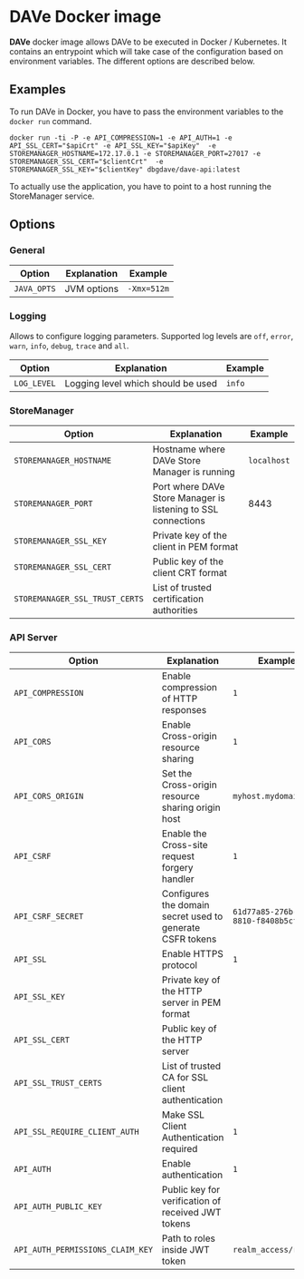 # DAVe Docker image

**DAVe** docker image allows DAVe to be executed in Docker / Kubernetes. It contains an entrypoint which will take case of the configuration based on environment variables. The different options are described below.

## Examples

To run DAVe in Docker, you have to pass the environment variables to the `docker run` command.

`docker run -ti -P -e API_COMPRESSION=1 -e API_AUTH=1 -e API_SSL_CERT="$apiCrt" -e API_SSL_KEY="$apiKey" 
-e STOREMANAGER_HOSTNAME=172.17.0.1 -e STOREMANAGER_PORT=27017 -e STOREMANAGER_SSL_CERT="$clientCrt" 
-e STOREMANAGER_SSL_KEY="$clientKey" dbgdave/dave-api:latest`

To actually use the application, you have to point to a host running the StoreManager service.

## Options

### General

| Option | Explanation | Example |
|--------|-------------|---------|
| `JAVA_OPTS` | JVM options | `-Xmx=512m` |


### Logging

Allows to configure logging parameters. Supported log levels are `off`, `error`, `warn`, `info`, `debug`, `trace` and `all`.

| Option | Explanation | Example |
|--------|-------------|---------|
| `LOG_LEVEL` | Logging level which should be used | `info` |


### StoreManager

| Option | Explanation | Example |
|--------|-------------|---------|
| `STOREMANAGER_HOSTNAME` | Hostname where DAVe Store Manager is running | `localhost` |
| `STOREMANAGER_PORT` | Port where DAVe Store Manager is listening to SSL connections | 8443 |
| `STOREMANAGER_SSL_KEY` | Private key of the client in PEM format | |
| `STOREMANAGER_SSL_CERT` | Public key of the client CRT format | |
| `STOREMANAGER_SSL_TRUST_CERTS` | List of trusted certification authorities | |


### API Server

| Option | Explanation | Example |
|--------|-------------|---------|
| `API_COMPRESSION` | Enable compression of HTTP responses | `1` |
| `API_CORS` | Enable Cross-origin resource sharing | `1` |
| `API_CORS_ORIGIN` | Set the Cross-origin resource sharing origin host | `myhost.mydomain.tld` |
| `API_CSRF` | Enable the Cross-site request forgery handler | `1` |
| `API_CSRF_SECRET` | Configures the domain secret used to generate CSFR tokens | `61d77a85-276b-476a-8810-f8408b5cfa19` |
| `API_SSL` | Enable HTTPS protocol | `1`|
| `API_SSL_KEY` | Private key of the HTTP server in PEM format | |
| `API_SSL_CERT` | Public key of the HTTP server | |
| `API_SSL_TRUST_CERTS` | List of trusted CA for SSL client authentication | |
| `API_SSL_REQUIRE_CLIENT_AUTH` | Make SSL Client Authentication required | `1` |
| `API_AUTH` | Enable authentication | `1` |
| `API_AUTH_PUBLIC_KEY` | Public key for verification of received JWT tokens | |
| `API_AUTH_PERMISSIONS_CLAIM_KEY` | Path to roles inside JWT token | `realm_access/roles` |
